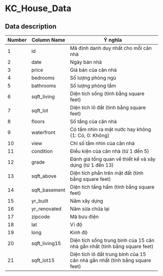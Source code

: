 # KC_House_Data

## Data description
| Number | Column Name     | Ý nghĩa                                                                 |
|--------|-----------------|-------------------------------------------------------------------------|
| 1      | id              | Mã định danh duy nhất cho mỗi căn nhà                                   |
| 2      | date            | Ngày bán nhà                                                            |
| 3      | price           | Giá bán của căn nhà                                                     |
| 4      | bedrooms        | Số lượng phòng ngủ                                                      |
| 5      | bathrooms       | Số lượng phòng tắm                                                      |
| 6      | sqft_living     | Diện tích sống (tính bằng square feet)                                  |
| 7      | sqft_lot        | Diện tích lô đất (tính bằng square feet)                                |
| 8      | floors          | Số tầng của căn nhà                                                     |
| 9      | waterfront      | Có tầm nhìn ra mặt nước hay không (1: Có, 0: Không)                     |
| 10     | view            | Chỉ số tầm nhìn của căn nhà                                             |
| 11     | condition       | Điều kiện của căn nhà (từ 1 đến 5)                                      |
| 12     | grade           | Đánh giá tổng quan về thiết kế và xây dựng (từ 1 đến 13)                |
| 13     | sqft_above      | Diện tích phần trên mặt đất (tính bằng square feet)                     |
| 14     | sqft_basement   | Diện tích tầng hầm (tính bằng square feet)                              |
| 15     | yr_built        | Năm xây dựng                                                            |
| 16     | yr_renovated    | Năm sửa chữa lại                                                        |
| 17     | zipcode         | Mã bưu điện                                                             |
| 18     | lat             | Vĩ độ                                                                  |
| 19     | long            | Kinh độ                                                                |
| 20     | sqft_living15   | Diện tích sống trung bình của 15 căn nhà gần nhất (tính bằng square feet)|
| 21     | sqft_lot15      | Diện tích lô đất trung bình của 15 căn nhà gần nhất (tính bằng square feet)|
